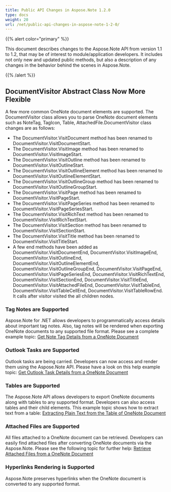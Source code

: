 ```yaml
---
title: Public API Changes in Aspose.Note 1.2.0
type: docs
weight: 20
url: /net/public-api-changes-in-aspose-note-1-2-0/
---
```


{{% alert color="primary" %}} 

This document describes changes to the Aspose.Note API from version 1.1 to 1.2, that may be of interest to module/application developers. It includes not only new and updated public methods, but also a description of any changes in the behavior behind the scenes in Aspose.Note.

{{% /alert %}} 
## **DocumentVisitor Abstract Class Now More Flexible**
A few more common OneNote document elements are supported. The DocumentVisitor class allows you to parse OneNote document elements such as NoteTag, TagIcon, Table, AttachedFile.DocumentVisitor class changes are as follows:

- The DocumentVisitor.VisitDocument method has been renamed to DocumentVisitor.VisitDocumentStart.
- The DocumentVisitor.VisitImage method has been renamed to DocumentVisitor.VisitImageStart.
- The DocumentVisitor.VisitOutline method has been renamed to DocumentVisitor.VisitOutlineStart.
- The DocumentVisitor.VisitOutlineElement method has been renamed to DocumentVisitor.VisitOutlineElementStart.
- The DocumentVisitor.VisitOutlineGroup method has been renamed to DocumentVisitor.VisitOutlineGroupStart.
- The DocumentVisitor.VisitPage method has been renamed to DocumentVisitor.VisitPageStart.
- The DocumentVisitor.VisitPageSeries method has been renamed to DocumentVisitor.VisitPageSeriesStart.
- The DocumentVisitor.VisitRichText method has been renamed to DocumentVisitor.VisitRichTextStart.
- The DocumentVisitor.VisitSection method has been renamed to DocumentVisitor.VisitSectionStart.
- The DocumentVisitor.VisitTitle method has been renamed to DocumentVisitor.VisitTitleStart.
- A few end methods have been added as DocumentVisitor.VisitDocumentEnd, DocumentVisitor.VisitImageEnd, DocumentVisitor.VisitOutlineEnd, DocumentVisitor.VisitOutlineElementEnd, DocumentVisitor.VisitOutlineGroupEnd, DocumentVisitor.VisitPageEnd, DocumentVisitor.VisitPageSeriesEnd, DocumentVisitor.VisitRichTextEnd, DocumentVisitor.VisitSectionEnd, DocumentVisitor.VisitTitleEnd, DocumentVisitor.VisitAttachedFileEnd, DocumentVisitor.VisitTableEnd, DocumentVisitor.VisitTableCellEnd, DocumentVisitor.VisitTableRowEnd. It calls after visitor visited the all children nodes.
### **Tag Notes are Supported**
Aspose.Note for .NET allows developers to programmatically access details about important tag notes. Also, tag notes will be rendered when exporting OneNote documents to any supported file format. Please see a complete example topic: [Get Note Tag Details from a OneNote Document](https://docs.aspose.com/note/net/working-with-tags/#get-note-tag-details-from-a-onenote-document)
### **Outlook Tasks are Supported**
Outlook tasks are being carried. Developers can now access and render them using the Aspose.Note API. Please have a look on this help example topic: [Get Outlook Task Details from a OneNote Document](https://docs.aspose.com/note/net/working-with-tasks/)
### **Tables are Supported**
The Aspose.Note API allows developers to export OneNote documents along with tables to any supported format. Developers can also access tables and their child elements. This example topic shows how to extract text from a table: [Extracting Plain Text from the Table of OneNote Document](https://docs.aspose.com/note/net/working-with-tables/#extracting-plain-text-from-the-table-of-onenote-document)
### **Attached Files are Supported**
All files attached to a OneNote document can be retrieved. Developers can easily find attached files after converting OneNote documents via the Aspose.Note. Please see the following topic for further help: [Retrieve Attached Files from a OneNote Document](https://docs.aspose.com/note/net/working-with-attachments/#retrieve-attached-files-from-a-onenote-document)
### **Hyperlinks Rendering is Supported**
Aspose.Note preserves hyperlinks when the OneNote document is converted to any supported format.